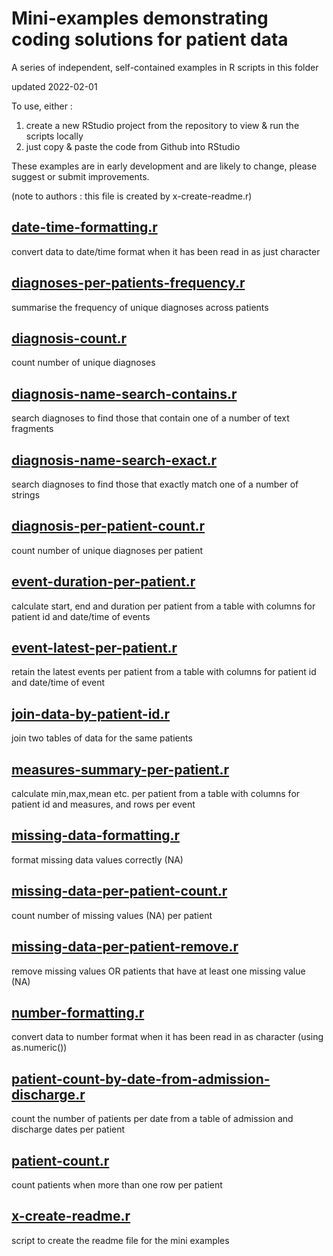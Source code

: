 # Mini-examples demonstrating coding solutions for patient data

A series of independent, self-contained examples in R scripts in this folder

updated 2022-02-01

To use, either :
1. create a new RStudio project from the repository to view & run the scripts locally 
2. just copy & paste the code from Github into RStudio

These examples are in early development and are likely to change, please suggest or submit improvements.

(note to authors : this file is created by x-create-readme.r)



## [date-time-formatting.r](https://github.com/uclh-criu/learning-datascience/blob/master/examples-mini/date-time-formatting.r)

 convert data to date/time format when it has been read in as just character


## [diagnoses-per-patients-frequency.r](https://github.com/uclh-criu/learning-datascience/blob/master/examples-mini/diagnoses-per-patients-frequency.r)

 summarise the frequency of unique diagnoses across patients


## [diagnosis-count.r](https://github.com/uclh-criu/learning-datascience/blob/master/examples-mini/diagnosis-count.r)

 count number of unique diagnoses


## [diagnosis-name-search-contains.r](https://github.com/uclh-criu/learning-datascience/blob/master/examples-mini/diagnosis-name-search-contains.r)

 search diagnoses to find those that contain one of a number of text fragments


## [diagnosis-name-search-exact.r](https://github.com/uclh-criu/learning-datascience/blob/master/examples-mini/diagnosis-name-search-exact.r)

 search diagnoses to find those that exactly match one of a number of strings 


## [diagnosis-per-patient-count.r](https://github.com/uclh-criu/learning-datascience/blob/master/examples-mini/diagnosis-per-patient-count.r)

 count number of unique diagnoses per patient


## [event-duration-per-patient.r](https://github.com/uclh-criu/learning-datascience/blob/master/examples-mini/event-duration-per-patient.r)

 calculate start, end and duration per patient from a table with columns for patient id and date/time of events


## [event-latest-per-patient.r](https://github.com/uclh-criu/learning-datascience/blob/master/examples-mini/event-latest-per-patient.r)

 retain the latest events per patient from a table with columns for patient id and date/time of event


## [join-data-by-patient-id.r](https://github.com/uclh-criu/learning-datascience/blob/master/examples-mini/join-data-by-patient-id.r)

 join two tables of data for the same patients


## [measures-summary-per-patient.r](https://github.com/uclh-criu/learning-datascience/blob/master/examples-mini/measures-summary-per-patient.r)

 calculate min,max,mean etc. per patient from a table with columns for patient id and measures, and rows per event


## [missing-data-formatting.r](https://github.com/uclh-criu/learning-datascience/blob/master/examples-mini/missing-data-formatting.r)

 format missing data values correctly (NA)


## [missing-data-per-patient-count.r](https://github.com/uclh-criu/learning-datascience/blob/master/examples-mini/missing-data-per-patient-count.r)

 count number of missing values (NA) per patient


## [missing-data-per-patient-remove.r](https://github.com/uclh-criu/learning-datascience/blob/master/examples-mini/missing-data-per-patient-remove.r)

 remove missing values OR patients that have at least one missing value (NA)


## [number-formatting.r](https://github.com/uclh-criu/learning-datascience/blob/master/examples-mini/number-formatting.r)

 convert data to number format when it has been read in as character (using as.numeric())


## [patient-count-by-date-from-admission-discharge.r](https://github.com/uclh-criu/learning-datascience/blob/master/examples-mini/patient-count-by-date-from-admission-discharge.r)

 count the number of patients per date from a table of admission and discharge dates per patient


## [patient-count.r](https://github.com/uclh-criu/learning-datascience/blob/master/examples-mini/patient-count.r)

 count patients when more than one row per patient 


## [x-create-readme.r](https://github.com/uclh-criu/learning-datascience/blob/master/examples-mini/x-create-readme.r)

 script to create the readme file for the mini examples
